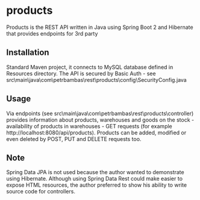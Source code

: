 # products

Products is the REST API written in Java using Spring Boot 2 and Hibernate that provides endpoints for 3rd party

## Installation

Standard Maven project, it connects to MySQL database defined in Resources directory. 
The API is secured by Basic Auth - see src\main\java\com\petrbambas\rest\products\config\SecurityConfig.java

## Usage

Via endpoints (see src\main\java\com\petrbambas\rest\products\controller) provides information about products, warehouses 
and goods on the stock - availability of products in warehouses - GET requests (for example http://localhost:8080/api/products). 
Products can be added, modified or even deleted by POST, PUT and DELETE requests too.

## Note

Spring Data JPA is not used because the author wanted to demonstrate using Hibernate. 
Although using Spring Data Rest could make easier to expose HTML resources, the author preferred
to show his ability to write source code for controllers. 
